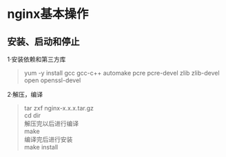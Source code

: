 # nginx基本操作

## 安装、启动和停止
1·安装依赖和第三方库
>yum -y install gcc gcc-c++ automake pcre pcre-devel zlib zlib-devel open openssl-devel

2·解压，编译
>tar zxf nginx-x.x.x.tar.gz\
cd dir\
解压完以后进行编译\
make\
编译完后进行安装\
make install
